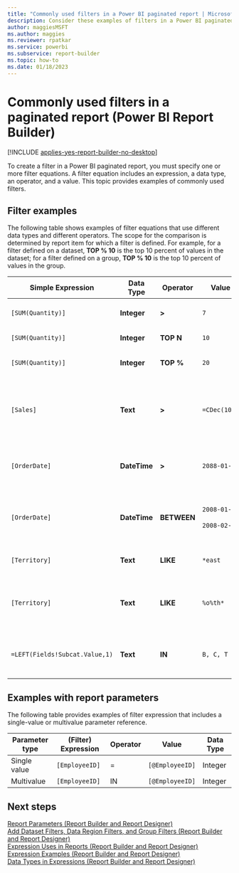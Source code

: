 ```yaml
---
title: "Commonly used filters in a Power BI paginated report | Microsoft Docs"
description: Consider these examples of filters in a Power BI paginated report along with the filter equations you specify to create the filter in Power BI Report Builder.
author: maggiesMSFT
ms.author: maggies
ms.reviewer: rpatkar
ms.service: powerbi
ms.subservice: report-builder
ms.topic: how-to
ms.date: 01/18/2023
---
```

# Commonly used filters in a paginated report (Power BI Report Builder)

[!INCLUDE [applies-yes-report-builder-no-desktop](../../includes/applies-yes-report-builder-no-desktop.md)]

  To create a filter in a Power BI paginated report, you must specify one or more filter equations. A filter equation includes an expression, a data type, an operator, and a value. This topic provides examples of commonly used filters. 
  
## Filter examples  
 The following table shows examples of filter equations that use different data types and different operators. The scope for the comparison is determined by report item for which a filter is defined. For example, for a filter defined on a dataset, **TOP % 10** is the top 10 percent of values in the dataset; for a filter defined on a group, **TOP % 10** is the top 10 percent of values in the group.  
  
|Simple Expression|Data Type|Operator|Value|Description|  
|-----------------------|---------------|--------------|-----------|-----------------|  
|`[SUM(Quantity)]`|**Integer**|**>**|`7`|Includes data values that are greater than 7.|  
|`[SUM(Quantity)]`|**Integer**|**TOP N**|`10`|Includes the top 10 data values.|  
|`[SUM(Quantity)]`|**Integer**|**TOP %**|`20`|Includes the top 20% of data values.|  
|`[Sales]`|**Text**|**>**|`=CDec(100)`|Includes all values of type System.Decimal (SQL "money" data types) greater than $100.|  
|`[OrderDate]`|**DateTime**|**>**|`2088-01-01`|Includes all dates from January 1, 2008 to the present date.|  
|`[OrderDate]`|**DateTime**|**BETWEEN**|`2008-01-01`<br /><br /> `2008-02-01`|Includes dates from January 1, 2008 up to and including February 1, 2008.|  
|`[Territory]`|**Text**|**LIKE**|`*east`|All territory names that end in "east".|  
|`[Territory]`|**Text**|**LIKE**|`%o%th*`|All territory names that include North and South at the beginning of the name.|  
|`=LEFT(Fields!Subcat.Value,1)`|**Text**|**IN**|`B, C, T`|All subcategory values that begin with the letters B, C, or T.|  
  
## Examples with report parameters  
 The following table provides examples of filter expression that includes a single-value or multivalue parameter reference.  
  
|Parameter type|(Filter) Expression|Operator|Value|Data Type|  
|--------------------|---------------------------|--------------|-----------|---------------|  
|Single value|`[EmployeeID]`|=|`[@EmployeeID]`|Integer|  
|Multivalue|`[EmployeeID]`|IN|`[@EmployeeID]`|Integer|  
  
## Next steps

 [Report Parameters &#40;Report Builder and Report Designer&#41;](../parameters/report-builder-parameters.md)   
 [Add Dataset Filters, Data Region Filters, and Group Filters &#40;Report Builder and Report Designer&#41;](/sql/reporting-services/report-design/add-dataset-filters-data-region-filters-and-group-filters)   
 [Expression Uses in Reports &#40;Report Builder and Report Designer&#41;](/sql/reporting-services/report-design/expression-uses-in-reports-report-builder-and-ssrs)   
 [Expression Examples &#40;Report Builder and Report Designer&#41;](/sql/reporting-services/report-design/expression-examples-report-builder-and-ssrs)   
 [Data Types in Expressions &#40;Report Builder and Report Designer&#41;](/sql/reporting-services/report-design/data-types-in-expressions-report-builder-and-ssrs)  
  
  
